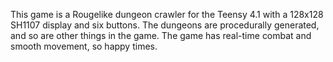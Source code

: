 This game is a Rougelike dungeon crawler for the Teensy 4.1 with a 128x128 SH1107 display and six buttons. The dungeons are procedurally generated, and so are other things in the game. The game has real-time combat and smooth movement, so happy times.
